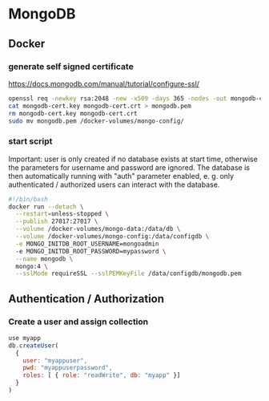# MongoDB

## Docker

### generate self signed certificate

https://docs.mongodb.com/manual/tutorial/configure-ssl/

```bash
openssl req -newkey rsa:2048 -new -x509 -days 365 -nodes -out mongodb-cert.crt -keyout mongodb-cert.key
cat mongodb-cert.key mongodb-cert.crt > mongodb.pem
rm mongodb-cert.key mongodb-cert.crt
sudo mv mongodb.pem /docker-volumes/mongo-config/
```

### start script

Important: user is only created if no database exists at start time, otherwise the parameters for username and password are ignored. The database is then automatically running with "auth" parameter enabled, e. g. only authenticated / authorized users can interact with the database.

```bash
#!/bin/bash
docker run --detach \
  --restart=unless-stopped \
  --publish 27017:27017 \
  --volume /docker-volumes/mongo-data:/data/db \
  --volume /docker-volumes/mongo-config:/data/configdb \
  -e MONGO_INITDB_ROOT_USERNAME=mongoadmin
  -e MONGO_INITDB_ROOT_PASSWORD=mypassword \
  --name mongodb \
  mongo:4 \
  --sslMode requireSSL --sslPEMKeyFile /data/configdb/mongodb.pem
```

## Authentication / Authorization

### Create a user and assign collection

```javascript
use myapp
db.createUser(
  {
    user: "myappuser",
    pwd: "myappuserpassword",
    roles: [ { role: "readWrite", db: "myapp" }]
  }
)
```
